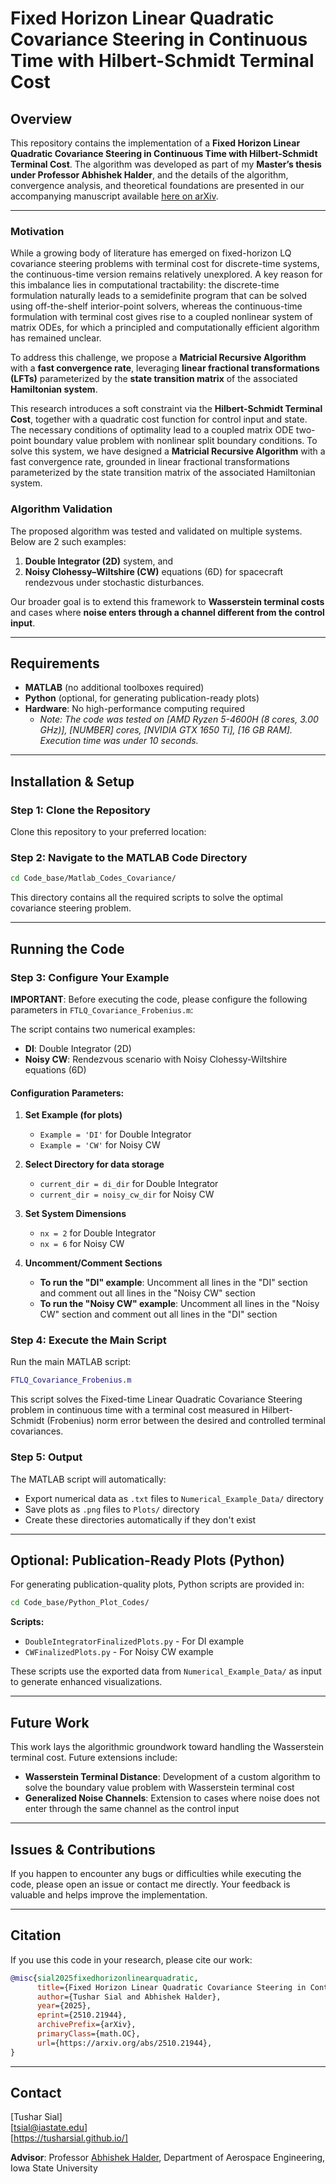 # Fixed Horizon Linear Quadratic Covariance Steering in Continuous Time with Hilbert-Schmidt Terminal Cost

## Overview

This repository contains the implementation of a **Fixed Horizon Linear Quadratic Covariance Steering in Continuous Time with Hilbert-Schmidt Terminal Cost**.  The algorithm was developed as part of my **Master’s thesis under Professor Abhishek Halder**, and the details of the algorithm, convergence analysis, and theoretical foundations are presented in our accompanying manuscript available [here on arXiv](<https://arxiv.org/abs/2510.21944>).

---

### Motivation

While a growing body of literature has emerged on fixed-horizon LQ covariance steering problems with terminal cost for discrete-time systems, the continuous-time version remains relatively unexplored. A key reason for this imbalance lies in computational tractability: the discrete-time formulation naturally leads to a semidefinite program that can be solved using off-the-shelf interior-point solvers, whereas the continuous-time formulation with terminal cost gives rise to a coupled nonlinear system of matrix ODEs, for which a principled and computationally efficient algorithm has remained unclear.

To address this challenge, we propose a **Matricial Recursive Algorithm** with a **fast convergence rate**, leveraging **linear fractional transformations (LFTs)** parameterized by the **state transition matrix** of the associated **Hamiltonian system**.

This research introduces a soft constraint via the **Hilbert-Schmidt Terminal Cost**, together with a quadratic cost function for control input and state. The necessary conditions of optimality lead to a coupled matrix ODE two-point boundary value problem with nonlinear split boundary conditions. To solve this system, we have designed a **Matricial Recursive Algorithm** with a fast convergence rate, grounded in linear fractional transformations parameterized by the state transition matrix of the associated Hamiltonian system.

### Algorithm Validation

The proposed algorithm was tested and validated on multiple systems. Below are 2 such examples:
1. **Double Integrator (2D)** system, and  
2. **Noisy Clohessy–Wiltshire (CW)** equations (6D) for spacecraft rendezvous under stochastic disturbances.

Our broader goal is to extend this framework to **Wasserstein terminal costs** and cases where **noise enters through a channel different from the control input**.

---

## Requirements

- **MATLAB** (no additional toolboxes required)
- **Python** (optional, for generating publication-ready plots)
- **Hardware**: No high-performance computing required
  - *Note: The code was tested on [AMD Ryzen 5-4600H (8 cores, 3.00 GHz)], [NUMBER] cores, [NVIDIA GTX 1650 Ti], [16 GB RAM]. Execution time was under 10 seconds.*

---

## Installation & Setup

### Step 1: Clone the Repository

Clone this repository to your preferred location:

### Step 2: Navigate to the MATLAB Code Directory

```bash
cd Code_base/Matlab_Codes_Covariance/
```

This directory contains all the required scripts to solve the optimal covariance steering problem.

---

## Running the Code

### Step 3: Configure Your Example

**IMPORTANT**: Before executing the code, please configure the following parameters in `FTLQ_Covariance_Frobenius.m`:

The script contains two numerical examples:
- **DI**: Double Integrator (2D)
- **Noisy CW**: Rendezvous scenario with Noisy Clohessy-Wiltshire equations (6D)

#### Configuration Parameters:

1. **Set Example (for plots)**
   - `Example = 'DI'` for Double Integrator
   - `Example = 'CW'` for Noisy CW

2. **Select Directory for data storage**
   - `current_dir = di_dir` for Double Integrator
   - `current_dir = noisy_cw_dir` for Noisy CW

3. **Set System Dimensions**
   - `nx = 2` for Double Integrator
   - `nx = 6` for Noisy CW

4. **Uncomment/Comment Sections**
   - **To run the "DI" example**: Uncomment all lines in the "DI" section and comment out all lines in the "Noisy CW" section
   - **To run the "Noisy CW" example**: Uncomment all lines in the "Noisy CW" section and comment out all lines in the "DI" section

### Step 4: Execute the Main Script

Run the main MATLAB script:

```matlab
FTLQ_Covariance_Frobenius.m
```

This script solves the Fixed-time Linear Quadratic Covariance Steering problem in continuous time with a terminal cost measured in Hilbert-Schmidt (Frobenius) norm error between the desired and controlled terminal covariances.

### Step 5: Output

The MATLAB script will automatically:
- Export numerical data as `.txt` files to `Numerical_Example_Data/` directory
- Save plots as `.png` files to `Plots/` directory
- Create these directories automatically if they don't exist

---

## Optional: Publication-Ready Plots (Python)

For generating publication-quality plots, Python scripts are provided in:

```bash
cd Code_base/Python_Plot_Codes/
```

**Scripts:**
- `DoubleIntegratorFinalizedPlots.py` - For DI example
- `CWFinalizedPlots.py` - For Noisy CW example

These scripts use the exported data from `Numerical_Example_Data/` as input to generate enhanced visualizations.

---

## Future Work

This work lays the algorithmic groundwork toward handling the Wasserstein terminal cost. Future extensions include:

- **Wasserstein Terminal Distance**: Development of a custom algorithm to solve the boundary value problem with Wasserstein terminal cost
- **Generalized Noise Channels**: Extension to cases where noise does not enter through the same channel as the control input

---

## Issues & Contributions

If you happen to encounter any bugs or difficulties while executing the code, please open an issue or contact me directly. Your feedback is valuable and helps improve the implementation.

---

## Citation

If you use this code in your research, please cite our work:

```bibtex
@misc{sial2025fixedhorizonlinearquadratic,
      title={Fixed Horizon Linear Quadratic Covariance Steering in Continuous Time with Hilbert-Schmidt Terminal Cost}, 
      author={Tushar Sial and Abhishek Halder},
      year={2025},
      eprint={2510.21944},
      archivePrefix={arXiv},
      primaryClass={math.OC},
      url={https://arxiv.org/abs/2510.21944}, 
}
```

---

## Contact

[Tushar Sial]  
[tsial@iastate.edu]  
[https://tusharsial.github.io/]

**Advisor**: Professor [Abhishek Halder](https://abhishekhalder.org/index.html), Department of Aerospace Engineering, Iowa State University
